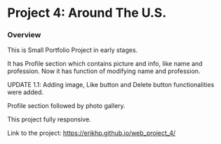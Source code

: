 # Project 4: Around The U.S.

### Overview

This is Small Portfolio Project in early stages.

It has Profile section which contains picture and info, 
like name and profession. Now it has function of modifying 
name and profession. 

UPDATE 1.1: Adding image, Like button and Delete button functionalities were added.

Profile section followed by photo gallery.

This project fully responsive.



Link to the project: https://erikhp.github.io/web_project_4/

